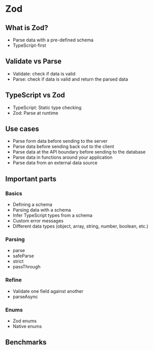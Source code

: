 # Zod

## What is Zod?

- Parse data with a pre-defined schema
- TypeScript-first

## Validate vs Parse

- Validate: check if data is valid
- Parse: check if data is valid and return the parsed data

## TypeScript vs Zod

- TypeScript: Static type checking
- Zod: Parse at runtime

## Use cases

- Parse form data before sending to the server
- Parse data before sending back out to the client
- Parse data at the API boundary before sending to the database
- Parse data in functions around your application
- Parse data from an external data source

## Important parts

### Basics

- Defining a schema
- Parsing data with a schema
- Infer TypeScript types from a schema
- Custom error messages
- Different data types (object, array, string, number, boolean, etc.)

### Parsing

- parse
- safeParse
- strict
- passThrough

### Refine

- Validate one field against another
- parseAsync

### Enums

- Zod enums
- Native enums

## Benchmarks
